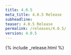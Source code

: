```yaml
---
title: 4.0.5
meta_title: 4.0.5 Release
subheadline: 
teaser: 4.0.5 Release
permalink: /releases/4.0.5/
version: 4.0.5
---
```


{% include _release.html %}
